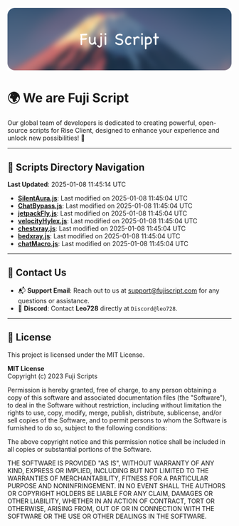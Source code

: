 ![Banner](.github/b.webp)

# 🌍 **We are Fuji Script**

Our global team of developers is dedicated to creating powerful, open-source scripts for Rise Client, designed to enhance your experience and unlock new possibilities! 🌟

---
<!-- SCRIPTS_NAVIGATION_START -->
## 📂 **Scripts Directory Navigation**

**Last Updated**: 2025-01-08 11:45:14 UTC

- **[SilentAura.js](scripts/SilentAura.js)**: Last modified on 2025-01-08 11:45:04 UTC
- **[ChatBypass.js](scripts/ChatBypass.js)**: Last modified on 2025-01-08 11:45:04 UTC
- **[jetpackFly.js](scripts/jetpackFly.js)**: Last modified on 2025-01-08 11:45:04 UTC
- **[velocityHylex.js](scripts/velocityHylex.js)**: Last modified on 2025-01-08 11:45:04 UTC
- **[chestxray.js](scripts/chestxray.js)**: Last modified on 2025-01-08 11:45:04 UTC
- **[bedxray.js](scripts/bedxray.js)**: Last modified on 2025-01-08 11:45:04 UTC
- **[chatMacro.js](scripts/chatMacro.js)**: Last modified on 2025-01-08 11:45:04 UTC

<!-- SCRIPTS_NAVIGATION_END -->

---

## 💬 **Contact Us**  
- 📬 **Support Email**: Reach out to us at [support@fujiscript.com](mailto:support@fujiscript.com) for any questions or assistance.  
- 💬 **Discord**: Contact **Leo728** directly at `Discord@leo728`.

---

## 📜 **License**

This project is licensed under the MIT License.  

**MIT License**  
Copyright (c) 2023 Fuji Scripts  

Permission is hereby granted, free of charge, to any person obtaining a copy of this software and associated documentation files (the "Software"), to deal in the Software without restriction, including without limitation the rights to use, copy, modify, merge, publish, distribute, sublicense, and/or sell copies of the Software, and to permit persons to whom the Software is furnished to do so, subject to the following conditions:  

The above copyright notice and this permission notice shall be included in all copies or substantial portions of the Software.  

THE SOFTWARE IS PROVIDED "AS IS", WITHOUT WARRANTY OF ANY KIND, EXPRESS OR IMPLIED, INCLUDING BUT NOT LIMITED TO THE WARRANTIES OF MERCHANTABILITY, FITNESS FOR A PARTICULAR PURPOSE AND NONINFRINGEMENT. IN NO EVENT SHALL THE AUTHORS OR COPYRIGHT HOLDERS BE LIABLE FOR ANY CLAIM, DAMAGES OR OTHER LIABILITY, WHETHER IN AN ACTION OF CONTRACT, TORT OR OTHERWISE, ARISING FROM, OUT OF OR IN CONNECTION WITH THE SOFTWARE OR THE USE OR OTHER DEALINGS IN THE SOFTWARE.  
